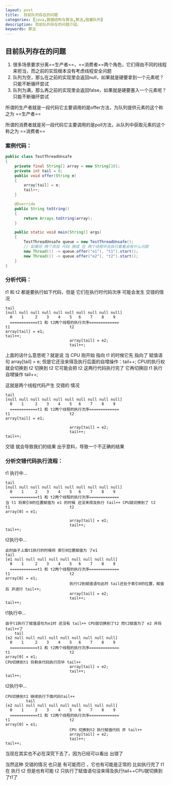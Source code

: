 ```yaml
---
layout: post
title:  目前队列存在的问题
categories: [java,数据结构与算法,算法,阻塞队列]
description: 目前队列存在的问题介绍。
keywords: 算法
---
```


## 目前队列存在的问题

1.  很多场景要求分离==生产者==，==消费者==两个角色，它们得由不同的线程来担当，而之前的实现根本没有考虑线程安全问题
2.  队列为空，那么在之前的实现里会返回null，如果就是硬要拿到一个元素呢？只能不断循环尝试
3.  队列为满，那么再之前的实现里会返回false，如果就是硬要塞入一个元素呢？只能不断循环尝试

所谓的生产者就是一段代码它主要调用的是offer方法，为队列提供元素的这个称之为 ==生产者==

所谓的消费者就是另一段代码它主要调用的是poll方法，从队列中获取元素的这个称之为 ==消费者==

### 案例代码：

```java
public class TestThreadUnsafe
{
    private final String[] array = new String[10];
    private int tail = 0;
    public void offer(String e)
    {
        array[tail] = e;
        tail++;
    }

    @Override
    public String toString()
    {
        return Arrays.toString(array);
    }

    public static void main(String[] args)
    {
        TestThreadUnsafe queue = new TestThreadUnsafe();
        // 如果将 两个添加 代码 换成 在 两个线程中去执行看看会有什么问题
        new Thread(() -> queue.offer("e1"), "t1").start();
        new Thread(() -> queue.offer("e2"), "t2").start();
    }
}
```

### 分析代码：

t1 和 t2 都是要执行如下代码，但是 它们在执行时代码次序 可能会发生 交错的情况

```
tail
[null null null null null null null null null null]
  0    1     2    3    4    5   6    7    8    9
  ============t1 和 t2两个线程的执行次序=============
t1                          t2
array[tail] = e1;
tail++;
                            array[tail] = e2;
                            tail++;
```

上面的话什么意思呢？就是说 当 CPU 刚开始 指向 t1 的时候它先 指向了 赋值语句 array[tail] = e; 但是它还没来得及执行后面的自增操作：tail++; CPU的执行权就会切换到 t2 切换到 t2 它可能会把 t2 这两行代码执行完了 它再切换回 t1 执行 自增操作 tail++;

这就是两个线程代码产生 交错的 情况

```
tail
[null null null null null null null null null null]
  0    1     2    3    4    5   6    7    8    9
  ============t1 和 t2两个线程的执行次序=============
t1                          t2
array[tail] = e1;

                            array[tail] = e2;
                            tail++;
tail++;
```

交错 就会导致我们的结果 出乎意料，导致一个不正确的结果

### 分析交错代码执行流程：

t1 执行中…

```
tail
[null null null null null null null null null null]
  0    1     2    3    4    5   6    7    8    9
  ============t1 和 t2两个线程的执行次序=============
当 t1 将索引0的位置赋值为 e1 的时候 还没来得及执行 tail++ CPU就切换到了 t2
t1                          t2
array[0] = e1;

                            array[tail] = e2;
                            tail++;
tail++;
```

t2执行中…

```
此时由于上面t1执行的时候将 索引0位置赋值为 了e1
tail
[e1 null null null null null null null null null]
  0    1     2    3    4    5   6    7    8    9
  ============t1 和 t2两个线程的执行次序=============
t1                          t2
array[0] = e1;
                            执行t2到赋值语句此时 tail还处于索引0的位置，赋值后 并进行 tail++;
                            array[tail] = e2;
                            tail++;
tail++;
```

t1执行中…

```
由于t1执行了赋值语句为e1时 还没有 tail++ CPU就切换到了t2 而t2赋值为了 e2 并将tail++了
    tail
[e2 null null null null null null null null null]
  0    1     2    3    4    5   6    7    8    9
  ============t1 和 t2两个线程的执行次序=============
t1                          t2
array[0] = e1;
CPU切换到t1 将剩余代码执行完毕 tail++
                            array[tail] = e2;
                            tail++;
tail++;
```

t2执行中…

```
CPU切换到t1 继续执行下面代码tail++
         tail
[e2 null null null null null null null null null]
  0    1     2    3    4    5   6    7    8    9
  ============t1 和 t2两个线程的执行次序=============
t1                          t2
array[0] = e1;
                            CPU 切换到t2 执行赋值代码 并 tail++
                            array[tail] = e2;
                            tail++;
tail++;
```

当现在其实也不必在深究下去了，因为已经可以看出 出错了

当然这种 交错的情况 也只是 有可能而已 ，它也有可能是正常的 比如执行完了 t1 在 执行 t2 但是也有可能 t2 只执行了赋值语句没来得及执行tail++CPU就切换到了t1了